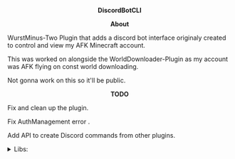 <p align="center"> <b> DiscordBotCLI </b> </p>

<p align="center"> <b> About </b> </p>
<p> WurstMinus-Two Plugin that adds a discord bot interface originaly created to control and view my AFK Minecraft account. </p>
<p> This was worked on alongside the WorldDownloader-Plugin as my account was AFK flying on const world downloading. </p>
<p> Not gonna work on this so it'll be public. </p>

<p align="center"> <b> TODO </b> </p>
<p> Fix and clean up the plugin. </p>
<p> Fix AuthManagement error . </p>
<p> Add API to create Discord commands from other plugins. </p>

<details>
<summary> Libs: </summary>
<p> <a href="https://github.com/Javacord/Javacord"> 1.Javacord developed by the Discord community. </a> </p>
</details>

